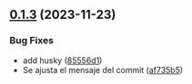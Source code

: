 

## [0.1.3](https://github.com/DanielRondonGarcia/template/compare/0.1.2...0.1.3) (2023-11-23)


### Bug Fixes

* add husky ([85556d1](https://github.com/DanielRondonGarcia/template/commit/85556d18de576cad9e54626e7b7db09e91ce61e4))
* Se ajusta el mensaje del commit ([af735b5](https://github.com/DanielRondonGarcia/template/commit/af735b51bb65e412a4a5aa4b9d72a355da32ada1))